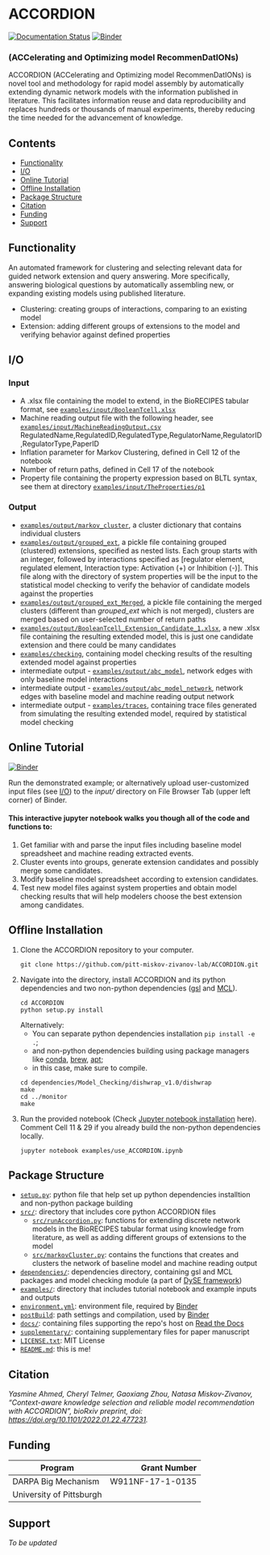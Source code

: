 # ACCORDION
[![Documentation Status](https://readthedocs.org/projects/accordion/badge/?version=latest)](https://accordion.readthedocs.io/en/latest/?badge=latest)
[![Binder](https://mybinder.org/badge_logo.svg)](https://mybinder.org/v2/gh/pitt-miskov-zivanov-lab/ACCORDION/HEAD?labpath=%2Fexamples%2Fuse_ACCORDION.ipynb)

### (ACCelerating and Optimizing model RecommenDatIONs)

ACCORDION (ACCelerating and Optimizing model RecommenDatIONs) is novel tool and methodology for rapid model assembly by automatically extending dynamic network models with the information published in literature. This facilitates information reuse and data reproducibility and replaces hundreds or thousands of manual experiments, thereby reducing the time needed for the advancement of knowledge.

## Contents

- [Functionality](#Functionality)
- [I/O](#IO)
- [Online Tutorial](#Online-Tutorial)
- [Offline Installation](#Offline-Installation)
- [Package Structure](#Package-Structure)
- [Citation](#Citation)
- [Funding](#Funding)
- [Support](#Support)

## Functionality
An automated framework for clustering and selecting relevant data for guided network extension and query answering. More specifically, answering biological questions by automatically assembling new, or expanding existing models using published literature.
- Clustering: creating groups of interactions, comparing to an existing model
- Extension: adding different groups of extensions to the model and verifying behavior against defined properties

## I/O

### Input
- A .xlsx file containing the model to extend, in the BioRECIPES tabular format, see [`examples/input/BooleanTcell.xlsx`](examples/input/BooleanTcell.xlsx)
- Machine reading output file with the following header, see [`examples/input/MachineReadingOutput.csv`](examples/input/MachineReadingOutput.csv)
RegulatedName,RegulatedID,RegulatedType,RegulatorName,RegulatorID,RegulatorType,PaperID
- Inflation parameter for Markov Clustering, defined in Cell 12 of the notebook
- Number of return paths, defined in Cell 17 of the notebook
- Property file containing the property expression based on BLTL syntax, see them at directory [`examples/input/TheProperties/p1`](examples/input/TheProperties/p1)

### Output

- [`examples/output/markov_cluster`](examples/output/markov_cluster), a cluster dictionary that contains individual clusters
- [`examples/output/grouped_ext`](examples/output/grouped_ext), a pickle file containing grouped (clustered) extensions, specified as nested lists. Each group starts with an integer, followed by interactions specified as [regulator element, regulated element, Interaction type: Activation (+) or Inhibition (-)]. This file along with the directory of system properties will be the input to the statistical model checking to verify the behavior of candidate models against the properties
- [`examples/output/grouped_ext_Merged`](examples/output/grouped_ext_Merged), a pickle file containing the merged clusters (different than _grouped_ext_ which is not merged), clusters are merged based on user-selected number of return paths
- [`examples/output/BooleanTcell_Extension_Candidate_1.xlsx`](examples/output/BooleanTcell_Extension_Candidate_1.xlsx), a new .xlsx file containing the resulting extended model, this is just one candidate extension and there could be many candidates
- [`examples/checking`](examples/checking), containing model checking results of the resulting extended model against properties
- intermediate output - [`examples/output/abc_model`](examples/output/abc_model), network edges with only baseline model interactions
- intermediate output - [`examples/output/abc_model_network`](examples/output/abc_model_network), network edges with baseline model and machine reading output network
- intermediate output - [`examples/traces`](examples/traces), containing trace files generated from simulating the resulting extended model, required by statistical model checking

## Online Tutorial
[![Binder](https://mybinder.org/badge_logo.svg)](https://mybinder.org/v2/gh/pitt-miskov-zivanov-lab/ACCORDION/HEAD)

Run the demonstrated example; or alternatively upload user-customized input files (see [I/O](#IO)) to the _input/_ directory on File Browser Tab (upper left corner) of Binder.

#### This interactive jupyter notebook walks you though all of the code and functions to:

1. Get familiar with and parse the input files including baseline model spreadsheet and machine reading extracted events.
2. Cluster events into groups, generate extension candidates and possibly merge some candidates.
3. Modify baseline model spreadsheet according to extension candidates.
4. Test new model files against system properties and obtain model checking results that will help modelers choose the best extension among candidates.

## Offline Installation

1. Clone the ACCORDION repository to your computer.
   ```
   git clone https://github.com/pitt-miskov-zivanov-lab/ACCORDION.git
   ```
2. Navigate into the directory, install ACCORDION and its python dependencies and two non-python dependencies ([gsl](https://www.gnu.org/software/gsl/) and [MCL](http://micans.org/mcl/)).
   ```
   cd ACCORDION
   python setup.py install
   ```
   Alternatively:
   - You can separate python dependencies installation `pip install -e .`;
   - and non-python dependencies building using package managers like [conda](https://anaconda.org/bioconda/mcl), [brew](https://formulae.brew.sh/formula/gsl), [apt](https://manpages.ubuntu.com/manpages/jammy/en/man8/apt.8.html);
   - in this case, make sure to compile.
   ```
   cd dependencies/Model_Checking/dishwrap_v1.0/dishwrap
   make
   cd ../monitor
   make
   ```
3. Run the provided notebook (Check [Jupyter notebook installation](https://jupyter.org/install) here). Comment Cell 11 & 29 if you already build the non-python dependencies locally.
   ```
   jupyter notebook examples/use_ACCORDION.ipynb
   ```

## Package Structure

- [`setup.py`](setup.py): python file that help set up python dependencies installtion and non-python package building
- [`src/`](src/): directory that includes core python ACCORDION files
  - [`src/runAccordion.py`](src/runAccordion.py): functions for extending discrete network models in the BioRECIPES tabular format using knowledge from literature, as well as adding different groups of extensions to the model
  - [`src/markovCluster.py`](src/markovCluster.py): contains the functions that creates and clusters the network of baseline model and machine reading output
- [`dependencies/`](dependencies/): dependencies directory, containing gsl and MCL packages and model checking module (a part of [DySE framework](https://www.nmzlab.pitt.edu/our-tools))
- [`examples/`](examples/): directory that includes tutorial notebook and example inputs and outputs
- [`environment.yml`](environment.yml): environment file, required by [Binder](https://mybinder.readthedocs.io/en/latest/using/config_files.html#environment-yml-install-a-conda-environment)
- [`postBuild`](postBuild): path settings and compilation, used by [Binder](https://mybinder.readthedocs.io/en/latest/using/config_files.html#postbuild-run-code-after-installing-the-environment)
- [`docs/`](docs/): containing files supporting the repo's host on [Read the Docs](https://accordion.readthedocs.io)
- [`supplementary/`](supplementary): containing supplementary files for paper manuscript
- [`LICENSE.txt`](LICENSE.txt): MIT License
- [`README.md`](README.md): this is me!

## Citation

_Yasmine Ahmed, Cheryl Telmer, Gaoxiang Zhou, Natasa Miskov-Zivanov, “Context-aware knowledge selection and reliable model recommendation with ACCORDION”, bioRxiv preprint, doi: https://doi.org/10.1101/2022.01.22.477231._

## Funding

| Program                  |   Grant Number   |
| ------------------------ | ---------------: |
| DARPA Big Mechanism      | W911NF-17-1-0135 |
| University of Pittsburgh |                  |

## Support
_To be updated_
